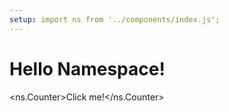 ```yaml
---
setup: import ns from '../components/index.js';
---
```


# Hello Namespace!

<ns.Counter>Click me!</ns.Counter>
